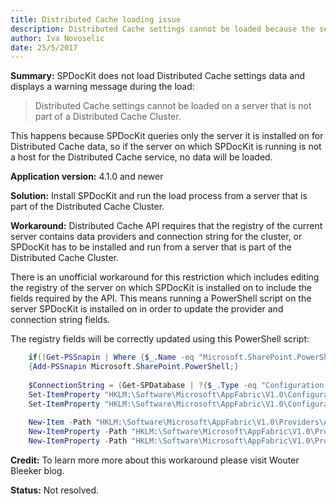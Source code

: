 ```yaml
---
title: Distributed Cache loading issue
description: Distributed Cache settings cannot be loaded because the server is not part of the Distributed Cache Cluster.
author: Iva Novoselic  
date: 25/5/2017
---
```


__Summary:__ SPDocKit does not load Distributed Cache settings data and displays a warning message during the load:

> Distributed Cache settings cannot be loaded on a server that is not part of a Distributed Cache Cluster.

This happens because SPDocKit queries only the server it is installed on for Distributed Cache data, so if the server on which SPDocKit is running is not a host for the Distributed Cache service, no data will be loaded.

__Application version:__ 4.1.0 and newer

__Solution:__  Install SPDocKit and run the load process from a server that is part of the Distributed Cache Cluster.

__Workaround:__ Distributed Cache API requires that the registry of the current server contains data providers and connection string for the cluster, or SPDocKit has to be installed and run from a server that is part of the Distributed Cache Cluster.

There is an unofficial workaround for this restriction which includes editing the registry of the server on which SPDocKit is installed on to include the fields required by the API. This means running a PowerShell script on the server SPDocKit is installed on in order to update the provider and connection string fields.

The registry fields will be correctly updated using this PowerShell script:
```powershell
    if((Get-PSSnapin | Where {$_.Name -eq "Microsoft.SharePoint.PowerShell"})-eq $null)
    {Add-PSSnapin Microsoft.SharePoint.PowerShell;}
 
    $ConnectionString = (Get-SPDatabase | ?{$_.Type -eq "Configuration Database"}).DatabaseConnectionString
    Set-ItemProperty "HKLM:\Software\Microsoft\AppFabric\V1.0\Configuration" -Name ConnectionString -Value $ConnectionString
    Set-ItemProperty "HKLM:\Software\Microsoft\AppFabric\V1.0\Configuration" -Name Provider -Value "SPDistributedCacheClusterProvider"
 
    New-Item -Path "HKLM:\Software\Microsoft\AppFabric\V1.0\Providers\AppFabricCaching\SPDistributedCacheClusterProvider"
    New-ItemProperty -Path "HKLM:\Software\Microsoft\AppFabric\V1.0\Providers\AppFabricCaching\SPDistributedCacheClusterProvider" -Name "DisplayName" -Value "Microsoft SharePoint AppFabric Caching Service Configuration Store Provider" -PropertyType "string" -Force
    New-ItemProperty -Path "HKLM:\Software\Microsoft\AppFabric\V1.0\Providers\AppFabricCaching\SPDistributedCacheClusterProvider" -Name "Type" -Value "Microsoft.SharePoint.DistributedCaching.Utilities.SPDistributedCacheClusterCustomProvider, Microsoft.SharePoint, Version=15.0.0.0, Culture=neutral, PublicKeyToken=71e9bce111e9429c" -PropertyType "string" -Force
```
__Credit:__ To learn more more about this workaround please visit Wouter Bleeker blog.

__Status:__ Not resolved.

